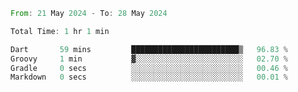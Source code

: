 <!--START_SECTION:waka-->

```rust
From: 21 May 2024 - To: 28 May 2024

Total Time: 1 hr 1 min

Dart       59 mins         ████████████████████████▒   96.83 %
Groovy     1 min           ▓░░░░░░░░░░░░░░░░░░░░░░░░   02.70 %
Gradle     0 secs          ░░░░░░░░░░░░░░░░░░░░░░░░░   00.46 %
Markdown   0 secs          ░░░░░░░░░░░░░░░░░░░░░░░░░   00.01 %
```

<!--END_SECTION:waka-->
